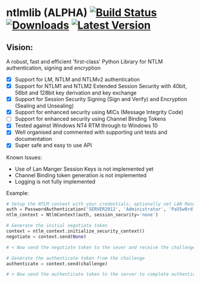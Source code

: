 # ntlmlib (ALPHA) [![Build Status](https://travis-ci.org/ianclegg/ntlmlib.svg?branch=master)](https://travis-ci.org/ianclegg/ntlmlib) [![Downloads](https://pypip.in/download/ntlmlib/badge.svg)](https://pypi.python.org/pypi/ntlmlib/) [![Latest Version](https://pypip.in/version/ntlmlib/badge.svg)](https://pypi.python.org/pypi/ntlmlib/)

## Vision:
A robust, fast and efficient 'first-class' Python Library for NTLM authentication, signing and encryption

- [x] Support for LM, NTLM and NTLMv2 authentication
- [x] Support for NTLM1 and NTLM2 Extended Session Security with 40bit, 56bit and 128bit key derivation and key exchange
- [x] Support for Session Security Signing (Sign and Verify) and Encryption (Sealing and Unsealing)
- [x] Support for enhanced security using MICs (Message Integrity Code)
- [ ] Support for enhanced security using Channel Binding Tokens
- [x] Tested against Windows NT4 RTM through to Windows 10
- [x] Well organised and commented with supporting unit tests and documentation
- [x] Super safe and easy to use API

Known Issues:
- Use of Lan Manger Session Keys is not implemented yet
- Channel Binding token generation is not implemented
- Logging is not fully implemented

Example:

```python
# Setup the NTLM context with your credentials, optionally set LAN Manager Compatibility and required integrity
auth = PasswordAuthentication('SERVER2012', 'Administrator', 'Pa55w0rd', compatibility=3, timestamp=True)
ntlm_context = NtlmContext(auth, session_security='none')

# Generate the initial negotiate token
context = ntlm_context.initialize_security_context()
negotiate = context.send(None)

# < Now send the negotiate token to the sever and receive the challenge >

# Generate the authenticate token from the challenge
authenticate = context.send(challenge)

# < Now send the authenticate token to the server to complete authentication >
```

